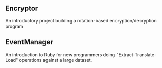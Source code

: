## Encryptor
An introductory project building a rotation-based encryption/decryption program

## EventManager
An introduction to Ruby for new programmers doing "Extract-Translate-Load" operations against a large dataset.
